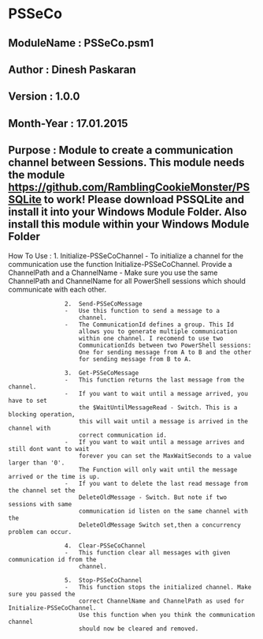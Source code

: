 # PSSeCo

 ModuleName		:	PSSeCo.psm1
---------------------------------------------------------------------
 Author			:	Dinesh Paskaran 
---------------------------------------------------------------------
 Version		:	1.0.0
---------------------------------------------------------------------
 Month-Year		:	17.01.2015
---------------------------------------------------------------------
 Purpose		:	Module to create a communication channel between 
 					Sessions.
					This module needs the module 
					https://github.com/RamblingCookieMonster/PSSQLite
					to work! 
					Please download PSSQLite and install it into your 
					Windows Module Folder.
					Also install this module within your 
					Windows  Module Folder
---------------------------------------------------------------------
 How To Use		:	1. Initialize-PSSeCoChannel
 					-	To initialize a channel for the communication 
						use the function Initialize-PSSeCoChannel.
						Provide a ChannelPath and a ChannelName
					-	Make sure you use the same ChannelPath and 
						ChannelName for all PowerShell sessions which
						should communicate with each other.
						
					2.	Send-PSSeCoMessage
					-	Use this function to send a message to a 
						channel.
					-	The CommunicationId defines a group. This Id
						allows you to generate multiple communication
						within one channel. I recomend to use two 
						CommunicationIds between two PowerShell sessions:
						One for sending message from A to B and the other
						for sending message from B to A.
					
					3.	Get-PSSeCoMessage
					-	This function returns the last message from the channel.
					-	If you want to wait until a message arrived, you have to set
						the $WaitUntilMessageRead - Switch. This is a blocking operation,
						this will wait until a message is arrived in the channel with 
						correct communication id. 
					-	If you want to wait until a message arrives and still dont want to wait
						forever you can set the MaxWaitSeconds to a value larger than '0'.
						The Function will only wait until the message arrived or the time is up.
					-	If you want to delete the last read message from the channel set the
						DeleteOldMessage - Switch. But note if two sessions with same 
						communication id listen on the same channel with the 
						DeleteOldMessage Switch set,then a concurrency problem can occur.
						
					4.	Clear-PSSeCoChannel
					-	This function clear all messages with given communication id from the
						channel. 
					
					5. 	Stop-PSSeCoChannel
					-	This function stops the initialized channel. Make sure you passed the 
						correct ChannelName and ChannelPath as used for Initialize-PSSeCoChannel.
						Use this function when you think the communication channel 
						should now be cleared and removed.
					
 
